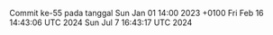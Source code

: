 Commit ke-55 pada tanggal Sun Jan 01 14:00 2023 +0100
Fri Feb 16 14:43:06 UTC 2024
Sun Jul  7 16:43:17 UTC 2024
